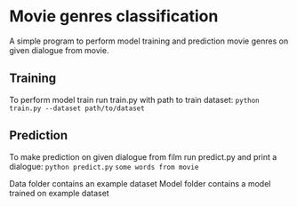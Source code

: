 # Movie genres classification

A simple program to perform model training and prediction movie genres on given dialogue from movie.

## Training
To perform model train run train.py with path to train dataset:
`python train.py --dataset path/to/dataset`

## Prediction
To make prediction on given dialogue from film run predict.py and print a dialogue:
`python predict.py`
`some words from movie`

Data folder contains an example dataset
Model folder contains a model trained on example dataset
